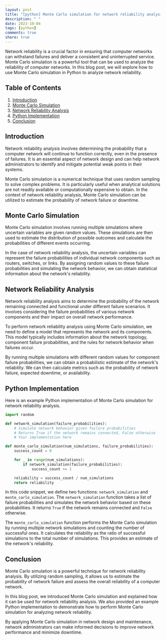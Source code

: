 ```yaml
---
layout: post
title: "[python] Monte Carlo simulation for network reliability analysis"
description: " "
date: 2023-10-04
tags: [python]
comments: true
share: true
---
```


Network reliability is a crucial factor in ensuring that computer networks can withstand failures and deliver a consistent and uninterrupted service. Monte Carlo simulation is a powerful tool that can be used to analyze the reliability of computer networks. In this blog post, we will explore how to use Monte Carlo simulation in Python to analyze network reliability.

## Table of Contents

1. [Introduction](#introduction)
2. [Monte Carlo Simulation](#monte-carlo-simulation)
3. [Network Reliability Analysis](#network-reliability-analysis)
4. [Python Implementation](#python-implementation)
5. [Conclusion](#conclusion)

## Introduction <a name="introduction"></a>

Network reliability analysis involves determining the probability that a computer network will continue to function correctly, even in the presence of failures. It is an essential aspect of network design and can help network administrators to identify and mitigate potential weak points in their systems.

Monte Carlo simulation is a numerical technique that uses random sampling to solve complex problems. It is particularly useful when analytical solutions are not readily available or computationally expensive to obtain. In the context of network reliability analysis, Monte Carlo simulation can be utilized to estimate the probability of network failure or downtime.

## Monte Carlo Simulation <a name="monte-carlo-simulation"></a>

Monte Carlo simulation involves running multiple simulations where uncertain variables are given random values. These simulations are then used to estimate the distribution of possible outcomes and calculate the probabilities of different events occurring.

In the case of network reliability analysis, the uncertain variables can represent the failure probabilities of individual network components such as routers, switches, or links. By assigning random values to these failure probabilities and simulating the network behavior, we can obtain statistical information about the network's reliability.

## Network Reliability Analysis <a name="network-reliability-analysis"></a>

Network reliability analysis aims to determine the probability of the network remaining connected and functional under different failure scenarios. It involves considering the failure probabilities of various network components and their impact on overall network performance.

To perform network reliability analysis using Monte Carlo simulation, we need to define a model that represents the network and its components. This model typically includes information about the network topology, component failure probabilities, and the rules for network behavior when failures occur.

By running multiple simulations with different random values for component failure probabilities, we can obtain a probabilistic estimate of the network's reliability. We can then calculate metrics such as the probability of network failure, expected downtime, or availability.

## Python Implementation <a name="python-implementation"></a>

Here is an example Python implementation of Monte Carlo simulation for network reliability analysis.

```python
import random

def network_simulation(failure_probabilities):
    # Simulate network behavior given failure probabilities
    # Returns True if the network remains connected, False otherwise
    # Your implementation here

def monte_carlo_simulation(num_simulations, failure_probabilities):
    success_count = 0

    for _ in range(num_simulations):
        if network_simulation(failure_probabilities):
            success_count += 1

    reliability = success_count / num_simulations
    return reliability
```

In this code snippet, we define two functions: `network_simulation` and `monte_carlo_simulation`. The `network_simulation` function takes a list of failure probabilities and simulates the network behavior based on these probabilities. It returns `True` if the network remains connected and `False` otherwise.

The `monte_carlo_simulation` function performs the Monte Carlo simulation by running multiple network simulations and counting the number of successful ones. It calculates the reliability as the ratio of successful simulations to the total number of simulations. This provides an estimate of the network's reliability.

## Conclusion <a name="conclusion"></a>

Monte Carlo simulation is a powerful technique for network reliability analysis. By utilizing random sampling, it allows us to estimate the probability of network failure and assess the overall reliability of a computer network.

In this blog post, we introduced Monte Carlo simulation and explained how it can be used for network reliability analysis. We also provided an example Python implementation to demonstrate how to perform Monte Carlo simulation for analyzing network reliability.

By applying Monte Carlo simulation in network design and maintenance, network administrators can make informed decisions to improve network performance and minimize downtime.